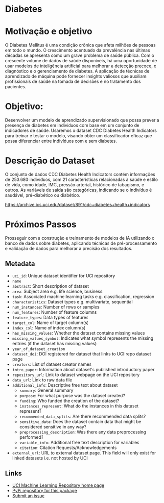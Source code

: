 # Diabetes

# Motivação e objetivo

O Diabetes Mellitus é uma condição crônica que afeta milhões de pessoas em todo o mundo. O crescimento acentuado da prevalência nas últimas décadas se apresenta como um grave problema de saúde pública. Com o crescente volume de dados de saúde disponíveis, há uma oportunidade de usar modelos de inteligência artificial para melhorar a detecção precoce, o diagnóstico e o gerenciamento de diabetes. A aplicação de técnicas de aprendizado de máquina pode fornecer insights valiosos que auxiliam profissionais de saúde na tomada de decisões e no tratamento dos pacientes.

# Objetivo:
Desenvolver um modelo de aprendizado supervisionado que possa prever a presença de diabetes em indivíduos com base em um conjunto de indicadores de saúde. Usaremos o dataset CDC Diabetes Health Indicators para treinar e testar o modelo, visando obter um classificador eficaz que possa diferenciar entre indivíduos com e sem diabetes.

# Descrição do Dataset
O conjunto de dados CDC Diabetes Health Indicators contém informações de 253.680 indivíduos, com 21 características relacionadas à saúde e estilo de vida, como idade, IMC, pressão arterial, histórico de tabagismo, e outros. As variáveis de saída são categóricas, indicando se o indivíduo é saudável, pré-diabético ou diabético.

https://archive.ics.uci.edu/dataset/891/cdc+diabetes+health+indicators


# Próximos Passos
Prosseguir com a construção e treinamento de modelos de IA utilizando o banco de dados sobre diabetes, aplicando técnicas de pré-processamento e validação de dados para melhorar a precisão dos resultados. 




## Metadata 
- `uci_id`: Unique dataset identifier for UCI repository 
- `name`
- `abstract`: Short description of dataset
- `area`: Subject area e.g. life science, business
- `task`: Associated machine learning tasks e.g. classification, regression
- `characteristics`: Dataset types e.g. multivariate, sequential
- `num_instances`: Number of rows or samples
- `num_features`: Number of feature columns
- `feature_types`: Data types of features
- `target_col`: Name of target column(s)
- `index_col`: Name of index column(s)
- `has_missing_values`: Whether the dataset contains missing values
- `missing_values_symbol`: Indicates what symbol represents the missing entries (if the dataset has missing values)
- `year_of_dataset_creation`
- `dataset_doi`: DOI registered for dataset that links to UCI repo dataset page
- `creators`: List of dataset creator names
- `intro_paper`: Information about dataset's published introductory paper
- `repository_url`: Link to dataset webpage on the UCI repository
- `data_url`: Link to raw data file
- `additional_info`: Descriptive free text about dataset
	- `summary`: General summary 
	- `purpose`: For what purpose was the dataset created?
	- `funding`: Who funded the creation of the dataset?
	- `instances_represent`: What do the instances in this dataset represent?
	- `recommended_data_splits`: Are there recommended data splits?
	- `sensitive_data`: Does the dataset contain data that might be considered sensitive in any way?
	- `preprocessing_description`: Was there any data preprocessing performed?
	- `variable_info`: Additional free text description for variables
	- `citation`: Citation Requests/Acknowledgements
 - `external_url`: URL to external dataset page. This field will only exist for linked datasets i.e. not hosted by UCI


## Links
- [UCI Machine Learning Repository home page](https://archive.ics.uci.edu/)
- [PyPi repository for this package](https://pypi.org/project/ucimlrepo)
- [Submit an issue](https://github.com/uci-ml-repo/ucimlrepo-feedback/issues)
